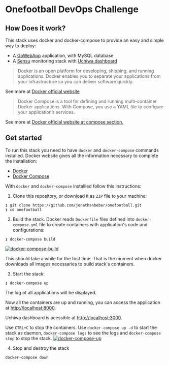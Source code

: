 # Onefootball DevOps Challenge

## How Does it work?

This stack uses docker and docker-compose to provide an easy and simple way to deploy:

- A [GoWebApp](https://github.com/josephspurrier/gowebapp) application, with MySQL database
- A [Sensu](https://sensuapp.org/) monitoring stack with [Uchiwa dashboard](https://uchiwa.io/#/)

> Docker is an open platform for developing, shipping, and running applications. Docker enables you to separate your applications from your infrastructure so you can deliver software quickly.

See more at [Docker official website](https://docs.docker.com/engine/docker-overview/)

> Docker Compose is a tool for defining and running multi-container Docker applications. With Compose, you use a YAML file to configure your application’s services.

See more at [Docker official website at compose section.](https://docs.docker.com/compose/overview/)

## Get started

To run this stack you need to have `docker` and `docker-compose` commands installed. Docker website gives all the information necessary to complete the installation:
 - [Docker](https://docs.docker.com/install/)
 - [Docker Compose](https://docs.docker.com/compose/install/)

With `docker` and `docker-compose` installled follow this instructions:

1. Clone this repository, or download it as `ZIP` file to your machine:
```
❯ git clone https://github.com/jonathanbeber/onefootball.git
❯ cd onefootball
```

2. Build the stack. Docker reads `Dockerfile` files defined into `docker-compose.yml` file to create containers with application's code and configurations:
```
❯ docker-compose build
```
[![docker-compose-build](https://asciinema.org/a/wOM1aVTdKbc08KOHN3McD78hW.png)](https://asciinema.org/a/wOM1aVTdKbc08KOHN3McD78hW)

This should take a while for the first time. That is the moment when docker downloads all images necessaries to build stack's containers.

3. Start the stack:
```
❯ docker-compose up
```

The log of all applications will be displayed.

Now all the containers are up and running, you can access the application at [http://localhost:8000](http://localhost:8000/).

Uchiwa dashboard is acessible at [http://localhost:3000](http://localhost:3000).

Use `CTRL+C` to stop the containers. Use `docker-compose up -d` to start the stack as daemon, `docker-compose logs` to see the logs and `docker-compose stop` to stop the stack.
[![docker-compose-up](https://asciinema.org/a/173418.png)](https://asciinema.org/a/173418)

4. Stop and destroy the stack
```
docker-compose down
```
